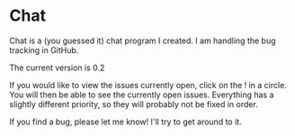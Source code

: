 # Chat
Chat is a (you guessed it) chat program I created.  I am handling the bug tracking in GitHub.

The current version is 0.2

If you would like to view the issues currently open, click on the ! in a circle.  You will then be able to see the currently open issues.  Everything has a slightly different priority, so they will probably not be fixed in order.

If you find a bug, please let me know!  I'll try to get around to it.
